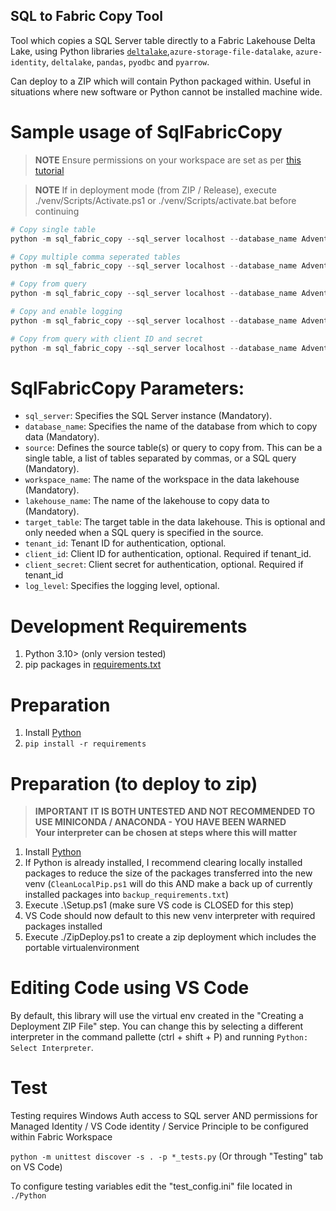 ## SQL to Fabric Copy Tool
Tool which copies a SQL Server table directly to a Fabric Lakehouse Delta Lake, using Python libraries [`deltalake`](https://delta-io.github.io/delta-rs/),`azure-storage-file-datalake`, `azure-identity`, `deltalake`, `pandas`, `pyodbc` and `pyarrow`.

Can deploy to a ZIP which will contain Python packaged within. Useful in situations where new software or Python cannot be installed machine wide.

# Sample usage of SqlFabricCopy
> **NOTE**
> Ensure permissions on your workspace are set as per [this tutorial](PREPARE.MD)

> **NOTE**
> If in deployment mode (from ZIP / Release), execute ./venv/Scripts/Activate.ps1 or ./venv/Scripts/activate.bat before continuing

```powershell
# Copy single table
python -m sql_fabric_copy --sql_server localhost --database_name AdventureWorksDW --source aw.DimCurrency --workspace_name "FabricDW [Dev]" --lakehouse_name FabricLH 

# Copy multiple comma seperated tables
python -m sql_fabric_copy --sql_server localhost --database_name AdventureWorksDW --source "aw.DimCurrency,aw.DimAccount"  --workspace_name "FabricDW [Dev]" --lakehouse_name FabricLH 

# Copy from query
python -m sql_fabric_copy --sql_server localhost --database_name AdventureWorksDW --source "SELECT * FROM aw.DimAccount" --target_table DimAccount --workspace_name "FabricDW [Dev]" --lakehouse_name FabricLH 

# Copy and enable logging
python -m sql_fabric_copy --sql_server localhost --database_name AdventureWorksDW --source "aw.DimCurrency,aw.DimAccount"  --workspace_name "FabricDW [Dev]" --lakehouse_name FabricLH --log_level DEBUG

# Copy from query with client ID and secret
python -m sql_fabric_copy --sql_server localhost --database_name AdventureWorksDW --source "SELECT * FROM aw.DimAccount" --target_table DimAccount --workspace_name "FabricDW [Dev]" --lakehouse_name FabricLH --tenant_id "xxxxxxxx-xxxx-xxxx-xxxx-xxxxxxxxxxx" --client_id "xxxxxxxx-xxxx-xxxx-xxxx-xxxxxxxxxxx" --client_secret "XXXXXXXXXXXXXXXXXXXXXXX"

```

# SqlFabricCopy Parameters:
- `sql_server`: Specifies the SQL Server instance (Mandatory).
- `database_name`: Specifies the name of the database from which to copy data (Mandatory).
- `source`: Defines the source table(s) or query to copy from. This can be a single table, a list of tables separated by commas, or a SQL query (Mandatory).
- `workspace_name`: The name of the workspace in the data lakehouse (Mandatory).
- `lakehouse_name`: The name of the lakehouse to copy data to (Mandatory).
- `target_table`: The target table in the data lakehouse. This is optional and only needed when a SQL query is specified in the source.
- `tenant_id`: Tenant ID for authentication, optional. 
- `client_id`: Client ID for authentication, optional. Required if tenant_id.
- `client_secret`: Client secret for authentication, optional. Required if tenant_id
- `log_level`: Specifies the logging level, optional.

# Development Requirements
1. Python 3.10> (only version tested)
2. pip packages in [requirements.txt](requirements.txt)

# Preparation
1. Install [Python](https://www.python.org/downloads/)
2. `pip install -r requirements`

# Preparation (to deploy to zip)
> **IMPORTANT**
> __**IT IS BOTH UNTESTED AND NOT RECOMMENDED TO USE MINICONDA / ANACONDA - YOU HAVE BEEN WARNED**__  
> **Your interpreter can be chosen at steps where this will matter**  
1.	Install [Python](https://www.python.org/downloads/)  
2.	If Python is already installed, I recommend clearing locally installed packages to reduce the size of the packages transferred into the new venv (`CleanLocalPip.ps1` will do this AND make a back up of currently installed packages into `backup_requirements.txt`)
3.	Execute .\Setup.ps1 (make sure VS code is CLOSED for this step)
4.  VS Code should now default to this new venv interpreter with required packages installed
5.  Execute ./ZipDeploy.ps1 to create a zip deployment which includes the portable virtualenvironment

# Editing Code using VS Code
By default, this library will use the virtual env created in the "Creating a Deployment ZIP File" step.
You can change this by selecting a different interpreter in the command pallette (ctrl + shift + P) and running `Python: Select Interpreter`.


# Test
Testing requires Windows Auth access to SQL server AND permissions for Managed Identity / VS Code identity / Service Principle to be configured within Fabric Workspace

`python -m unittest discover -s . -p *_tests.py` (Or through "Testing" tab on VS Code)

To configure testing variables edit the "test_config.ini" file located in `./Python`


